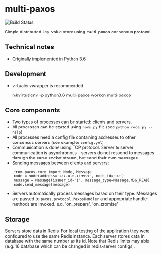 # multi-paxos

![Build Status](https://travis-ci.org/roxel/multi-paxos.svg?branch=master)

Simple distributed key-value store using multi-paxos consensus protocol.

## Technical notes

* Originally implemented in Python 3.6

## Development

* virtualenvwrapper is recommended.

    mkvirtualenv -p python3.6 multi-paxos
    workon multi-paxos


## Core components

* Two types of processes can be started: clients and servers.
* All processes can be started using `node.py` file (see `python node.py --help`)
* All processes need a config file containing addresses to other consensus servers (see example: `config.yml`)
* Communication is done using TCP protocol. Server to server communication is asynchronous - servers do not respond to messages through the same socket stream, but send their own messages.
* Sending messages between clients and servers:
```
    from paxos.core import Node, Message
    node = Node(address='127.0.0.1:9999', node_id='99')
    message = Message(issuer_id='1', message_type=Message.MSG_READ)
    node.send_message(message)
```
* Servers automatically process messages based on their type. Messages are passed to `paxos.protocol.PaxosHandler` and appropriate handler methods are invoked, e.g. 'on_prepare', 'on_promise'.

## Storage

Servers store data in Redis. For local testing of the application they were configured to use the same Redis instance. 
Each server stores data in database with the same number as its id. 
Note that Redis limits may able (e.g. 16 database which can be changed in redis-server configs).